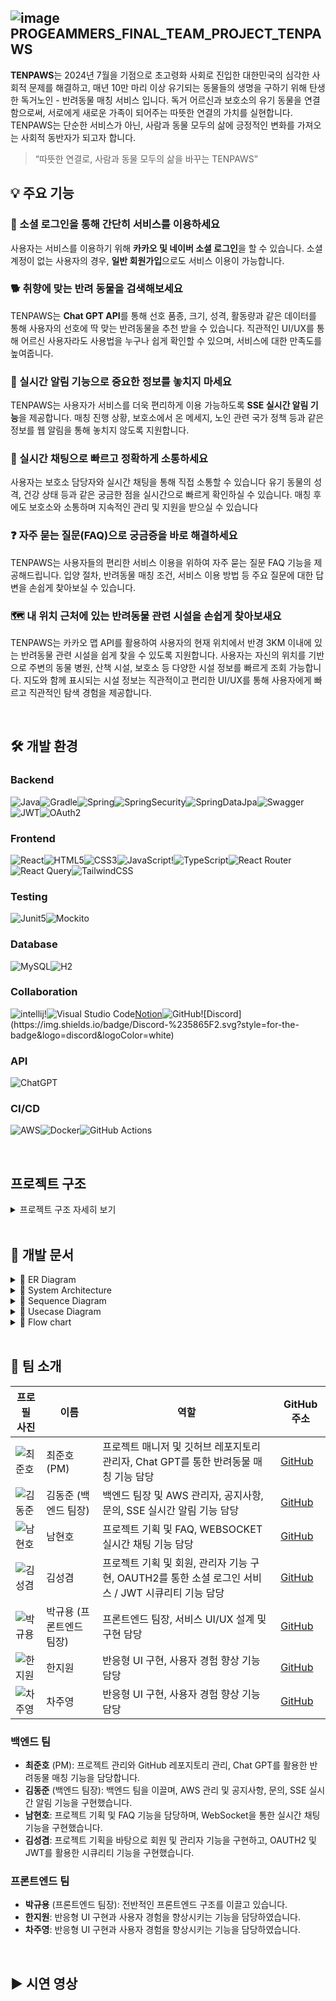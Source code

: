 ## ![image](https://github.com/user-attachments/assets/d8234c5d-5145-41e9-8c7a-4da948e80dce) PROGEAMMERS_FINAL_TEAM_PROJECT_TENPAWS

**TENPAWS**는 2024년 7월을 기점으로 초고령화 사회로 진입한 대한민국의 심각한 사회적 문제를 해결하고, 매년 10만 마리 이상 유기되는 동물들의 생명을 구하기 위해 탄생한 독거노인 - 반려동물 매칭 서비스 입니다. 독거 어르신과 보호소의 유기 동물을 연결함으로써, 서로에게 새로운 가족이 되어주는 따뜻한 연결의 가치를 실현합니다. TENPAWS는 단순한 서비스가 아닌, 사람과 동물 모두의 삶에 긍정적인 변화를 가져오는 사회적 동반자가 되고자 합니다.

> “따뜻한 연결로, 사람과 동물 모두의 삶을 바꾸는 TENPAWS”

## 💡 주요 기능

### 🐾 소셜 로그인을 통해 간단히 서비스를 이용하세요

사용자는 서비스를 이용하기 위해 **카카오 및 네이버 소셜 로그인**을 할 수 있습니다.
소셜 계정이 없는 사용자의 경우, **일반 회원가입**으로도 서비스 이용이 가능합니다.

### 🐕 취향에 맞는 반려 동물을 검색해보세요

TENPAWS는 **Chat GPT API**를 통해 선호 품종, 크기, 성격, 활동량과 같은 데이터를 통해
사용자의 선호에 딱 맞는 반려동물을 추천 받을 수 있습니다.
직관적인 UI/UX를 통해 어르신 사용자라도 사용법을 누구나 쉽게 확인할 수 있으며, 서비스에 대한 만족도를 높여줍니다.

### 🔔 실시간 알림 기능으로 중요한 정보를 놓치지 마세요

TENPAWS는 사용자가 서비스를 더욱 편리하게 이용 가능하도록 **SSE 실시간 알림 기능**을 제공합니다.
매칭 진행 상황, 보호소에서 온 메세지, 노인 관련 국가 정책 등과 같은 정보를 웹 알림을 통해 놓치지 않도록 지원합니다.

### 💬 실시간 채팅으로 빠르고 정확하게 소통하세요

사용자는 보호소 담당자와 실시간 채팅을 통해 직접 소통할 수 있습니다
유기 동물의 성격, 건강 상태 등과 같은 궁금한 점을 실시간으로 빠르게 확인하실 수 있습니다.
매칭 후에도 보호소와 소통하며 지속적인 관리 및 지원을 받으실 수 있습니다

### ❓ 자주 묻는 질문(FAQ)으로 궁금증을 바로 해결하세요
TENPAWS는 사용자들의 편리한 서비스 이용을 위하여 자주 묻는 질문 FAQ 기능을 제공해드립니다.
입양 절차, 반려동물 매칭 조건, 서비스 이용 방법 등 주요 질문에 대한 답변을 손쉽게 찾아보실 수 있습니다.

### 🗺️ 내 위치 근처에 있는 반려동물 관련 시설을 손쉽게 찾아보새요
TENPAWS는 카카오 맵 API를 활용하여 사용자의 현재 위치에서 반경 3KM 이내에 있는 반려동물 관련 시설을 쉽게 찾을 수 있도록 지원합니다.
사용자는 자신의 위치를 기반으로 주변의 동물 병원, 산책 시설, 보호소 등 다양한 시설 정보를 빠르게 조회 가능합니다.
지도와 함께 표시되는 시설 정보는 직관적이고 편리한 UI/UX를 통해 사용자에게 빠르고 직관적인 탐색 경험을 제공합니다.

<br>

## 🛠️ 개발 환경

### Backend
![Java](https://img.shields.io/badge/java-%23ED8B00.svg?style=for-the-badge&logo=openjdk&logoColor=white)![Gradle](https://img.shields.io/badge/Gradle-02303A.svg?style=for-the-badge&logo=Gradle&logoColor=white)![Spring](https://img.shields.io/badge/spring%20boot-%236DB33F.svg?style=for-the-badge&logo=spring&logoColor=white)![SpringSecurity](https://img.shields.io/badge/spring%20security-%230DB33F.svg?style=for-the-badge&logo=springsecurity&logoColor=white)![SpringDataJpa](https://img.shields.io/badge/spring%20data%20jpa-%231DB33F.svg?style=for-the-badge&logo=spring&logoColor=white)![Swagger](https://img.shields.io/badge/Swagger-0?style=for-the-badge&logo=Swagger&logoColor=white&color=%2385EA2D)![JWT](https://img.shields.io/badge/JWT-black?style=for-the-badge&logo=JSON%20web%20tokens)![OAuth2](https://img.shields.io/badge/OAuth2-0?style=for-the-badge&logo=auth0&logoColor=white&color=%23000000)

### Frontend
![React](https://img.shields.io/badge/react-%2320232a.svg?style=for-the-badge&logo=react&logoColor=%2361DAFB)![HTML5](https://img.shields.io/badge/html5-%23E34F26.svg?style=for-the-badge&logo=html5&logoColor=white)![CSS3](https://img.shields.io/badge/css-%231572B6.svg?style=for-the-badge&logo=css3&logoColor=white)![JavaScript](https://img.shields.io/badge/javascript-%23323330.svg?style=for-the-badge&logo=javascript&logoColor=%23F7DF1E)!![TypeScript](https://img.shields.io/badge/typescript-%23007ACC.svg?style=for-the-badge&logo=typescript&logoColor=white)![React Router](https://img.shields.io/badge/React_Router-CA4245?style=for-the-badge&logo=react-router&logoColor=white)![React Query](https://img.shields.io/badge/-React%20Query-FF4154?style=for-the-badge&logo=react%20query&logoColor=white)![TailwindCSS](https://img.shields.io/badge/tailwindcss-%2338B2AC.svg?style=for-the-badge&logo=tailwind-css&logoColor=white)

### Testing
![Junit5](https://img.shields.io/badge/Junit5-25A162?style=for-the-badge&logo=junit5&logoColor=white)![Mockito](https://img.shields.io/badge/Mockito-E34F26?style=for-the-badge&logo=mega&logoColor=white)

### Database
![MySQL](https://img.shields.io/badge/mysql-4479A1.svg?style=for-the-badge&logo=mysql&logoColor=white)![H2](https://img.shields.io/badge/H2%20database-00205B?style=for-the-badge&logo=null&logoColor=white)

### Collaboration
![intellij](https://img.shields.io/badge/IntelliJ_IDEA-00415E.svg?style=for-the-badge&logo=intellij-idea&logoColor=white)!![Visual Studio Code](https://img.shields.io/badge/Visual%20Studio%20Code-0078d7.svg?style=for-the-badge&logo=visual-studio-code&logoColor=white)[Notion](https://img.shields.io/badge/Notion-000000?style=for-the-badge&logo=notion&logoColor=white)![GitHub](https://img.shields.io/badge/git-F05032?style=for-the-badge&logo=github&logoColor=white")![Discord](https://img.shields.io/badge/Discord-%235865F2.svg?style=for-the-badge&logo=discord&logoColor=white)

### API
![ChatGPT](https://img.shields.io/badge/chatGPT-74aa9c?style=for-the-badge&logo=openai&logoColor=white)

### CI/CD
![AWS](https://img.shields.io/badge/AWS-%23FF9900.svg?style=for-the-badge&logo=amazon-aws&logoColor=white)![Docker](https://img.shields.io/badge/docker-%230db7ed.svg?style=for-the-badge&logo=docker&logoColor=white)![GitHub Actions](https://img.shields.io/badge/github%20actions-%232671E5.svg?style=for-the-badge&logo=githubactions&logoColor=white)

<br>

## 프로젝트 구조

<details>
  <summary>프로젝트 구조 자세히 보기</summary>

```properties
 ├─main
    │  ├─java
    │  │  └─com
    │  │      └─example
    │  │          └─tenpaws
    │  │              │  TenPawsApplication.java
    │  │              │
    │  │              ├─domain
    │  │              │  ├─admin
    │  │              │  │  ├─controller
    │  │              │  │  │      AdminController.java
    │  │              │  │  │
    │  │              │  │  ├─dto
    │  │              │  │  │      AdminRequestDTO.java
    │  │              │  │  │      AdminResponseDTO.java
    │  │              │  │  │
    │  │              │  │  ├─entity
    │  │              │  │  │      Admin.java
    │  │              │  │  │
    │  │              │  │  ├─repository
    │  │              │  │  │      AdminRepository.java
    │  │              │  │  │
    │  │              │  │  └─service
    │  │              │  │          AdminService.java
    │  │              │  │
    │  │              │  ├─apply
    │  │              │  │  ├─controller
    │  │              │  │  │      ApplyController.java
    │  │              │  │  │
    │  │              │  │  ├─dto
    │  │              │  │  │      ApplyDto.java
    │  │              │  │  │
    │  │              │  │  ├─entity
    │  │              │  │  │      Apply.java
    │  │              │  │  │
    │  │              │  │  ├─repository
    │  │              │  │  │      ApplyRepository.java
    │  │              │  │  │
    │  │              │  │  └─service
    │  │              │  │          ApplyService.java
    │  │              │  │
    │  │              │  ├─board
    │  │              │  │  ├─controller
    │  │              │  │  │      AdminCommentController.java
    │  │              │  │  │      AnnouncementController.java
    │  │              │  │  │      CommentController.java
    │  │              │  │  │      InquiryController.java
    │  │              │  │  │
    │  │              │  │  ├─dto
    │  │              │  │  │  ├─request
    │  │              │  │  │  │      AnnouncementRequest.java
    │  │              │  │  │  │      CommentRequest.java
    │  │              │  │  │  │      InquiryRequest.java
    │  │              │  │  │  │
    │  │              │  │  │  └─response
    │  │              │  │  │          AnnouncementListViewResponse.java
    │  │              │  │  │          AnnouncementResponse.java
    │  │              │  │  │          CommentResponse.java
    │  │              │  │  │          InquiryDetailResponse.java
    │  │              │  │  │          InquiryListViewResponse.java
    │  │              │  │  │          InquiryResponse.java
    │  │              │  │  │
    │  │              │  │  ├─entity
    │  │              │  │  │      Announcement.java
    │  │              │  │  │      AnnouncementCategory.java
    │  │              │  │  │      Comment.java
    │  │              │  │  │      Inquiry.java
    │  │              │  │  │
    │  │              │  │  ├─repository
    │  │              │  │  │      AnnouncementRepository.java
    │  │              │  │  │      CommentRepository.java
    │  │              │  │  │      InquiryRepository.java
    │  │              │  │  │
    │  │              │  │  └─service
    │  │              │  │          AnnouncementService.java
    │  │              │  │          AnnouncementServiceImpl.java
    │  │              │  │          CommentService.java
    │  │              │  │          CommentServiceImpl.java
    │  │              │  │          InquiryService.java
    │  │              │  │          InquiryServiceImpl.java
    │  │              │  │
    │  │              │  ├─chat
    │  │              │  │  ├─chatmessage
    │  │              │  │  │  ├─controller
    │  │              │  │  │  │      ChatController.java
    │  │              │  │  │  │      ChatMessageRestController.java
    │  │              │  │  │  │
    │  │              │  │  │  ├─dto
    │  │              │  │  │  │      ChatMessageRequest.java
    │  │              │  │  │  │      ChatMessageResponse.java
    │  │              │  │  │  │
    │  │              │  │  │  ├─entity
    │  │              │  │  │  │      ChatMessage.java
    │  │              │  │  │  │
    │  │              │  │  │  ├─repository
    │  │              │  │  │  │      ChatMessageRepository.java
    │  │              │  │  │  │
    │  │              │  │  │  └─service
    │  │              │  │  │          ChatMessageService.java
    │  │              │  │  │          ChatMessageServiceImpl.java
    │  │              │  │  │
    │  │              │  │  ├─chatroom
    │  │              │  │  │  ├─controller
    │  │              │  │  │  │      ChatRoomController.java
    │  │              │  │  │  │
    │  │              │  │  │  ├─dto
    │  │              │  │  │  │      ChatRoomRequest.java
    │  │              │  │  │  │      ChatRoomResponse.java
    │  │              │  │  │  │      ClosedChatRoomResponse.java
    │  │              │  │  │  │
    │  │              │  │  │  ├─entity
    │  │              │  │  │  │      ChatRoom.java
    │  │              │  │  │  │
    │  │              │  │  │  ├─repository
    │  │              │  │  │  │      ChatRoomRepository.java
    │  │              │  │  │  │
    │  │              │  │  │  └─service
    │  │              │  │  │          ChatRoomService.java
    │  │              │  │  │          ChatRoomServiceImpl.java
    │  │              │  │  │
    │  │              │  │  └─unread
    │  │              │  │      ├─controller
    │  │              │  │      │      UnReadChatMessagesController.java
    │  │              │  │      │
    │  │              │  │      ├─dto
    │  │              │  │      │      UnReadChatMessagesRequest.java
    │  │              │  │      │      UnReadChatMessagesResponse.java
    │  │              │  │      │
    │  │              │  │      ├─entity
    │  │              │  │      │      UnReadChatMessages.java
    │  │              │  │      │
    │  │              │  │      ├─repository
    │  │              │  │      │      UnReadChatMessagesRepository.java
    │  │              │  │      │
    │  │              │  │      └─service
    │  │              │  │              UnReadChatMessagesService.java
    │  │              │  │              UnReadChatMessagesServiceImpl.java
    │  │              │  │
    │  │              │  ├─faq
    │  │              │  │  ├─controller
    │  │              │  │  │      FaqController.java
    │  │              │  │  │
    │  │              │  │  ├─dto
    │  │              │  │  │      FaqRequest.java
    │  │              │  │  │      FaqResponse.java
    │  │              │  │  │
    │  │              │  │  ├─entity
    │  │              │  │  │      Faq.java
    │  │              │  │  │
    │  │              │  │  ├─repository
    │  │              │  │  │      FaqRepository.java
    │  │              │  │  │
    │  │              │  │  └─service
    │  │              │  │          FaqService.java
    │  │              │  │          FaqServiceImpl.java
    │  │              │  │
    │  │              │  ├─notification
    │  │              │  │  ├─controller
    │  │              │  │  │      NotificationController.java
    │  │              │  │  │
    │  │              │  │  ├─dto
    │  │              │  │  │  ├─request
    │  │              │  │  │  │      NotificationRequest.java
    │  │              │  │  │  │
    │  │              │  │  │  └─response
    │  │              │  │  │          NotificationResponse.java
    │  │              │  │  │
    │  │              │  │  ├─entity
    │  │              │  │  │      Notification.java
    │  │              │  │  │      NotificationType.java
    │  │              │  │  │
    │  │              │  │  ├─factory
    │  │              │  │  │      NotificationFactory.java
    │  │              │  │  │
    │  │              │  │  ├─Repository
    │  │              │  │  │      NotificationRepository.java
    │  │              │  │  │
    │  │              │  │  ├─service
    │  │              │  │  │      NotificationService.java
    │  │              │  │  │      NotificationServiceImpl.java
    │  │              │  │  │
    │  │              │  │  ├─sse
    │  │              │  │  │      SseEmitters.java
    │  │              │  │  │      UserIdentifier.java
    │  │              │  │  │
    │  │              │  │  └─template
    │  │              │  │          NotificationTemplate.java
    │  │              │  │
    │  │              │  ├─pet
    │  │              │  │  ├─controller
    │  │              │  │  │      FileUploadExceptionAdvice.java
    │  │              │  │  │      PetController.java
    │  │              │  │  │
    │  │              │  │  ├─dto
    │  │              │  │  │      PetRequestDTO.java
    │  │              │  │  │      PetResponseDTO.java
    │  │              │  │  │
    │  │              │  │  ├─entity
    │  │              │  │  │      Pet.java
    │  │              │  │  │
    │  │              │  │  ├─repository
    │  │              │  │  │      PetRepository.java
    │  │              │  │  │
    │  │              │  │  ├─service
    │  │              │  │  │      PetService.java
    │  │              │  │  │
    │  │              │  │  └─species
    │  │              │  │          Species.java
    │  │              │  │
    │  │              │  ├─recommendation
    │  │              │  │  ├─component
    │  │              │  │  │      ChatApi.java
    │  │              │  │  │
    │  │              │  │  └─service
    │  │              │  │          ApiService.java
    │  │              │  │          RecommendService.java
    │  │              │  │
    │  │              │  ├─shelter
    │  │              │  │  ├─controller
    │  │              │  │  │      ShelterController.java
    │  │              │  │  │
    │  │              │  │  ├─dto
    │  │              │  │  │      ShelterRequestDTO.java
    │  │              │  │  │      ShelterResponseDTO.java
    │  │              │  │  │
    │  │              │  │  ├─entity
    │  │              │  │  │      Shelter.java
    │  │              │  │  │
    │  │              │  │  ├─repository
    │  │              │  │  │      ShelterRepository.java
    │  │              │  │  │
    │  │              │  │  └─service
    │  │              │  │          ShelterService.java
    │  │              │  │
    │  │              │  └─user
    │  │              │      ├─controller
    │  │              │      │      ReissueController.java
    │  │              │      │      UserController.java
    │  │              │      │      UserFeatureController.java
    │  │              │      │
    │  │              │      ├─dto
    │  │              │      │      OAuth2UserDTO.java
    │  │              │      │      UpdateSocialUsernameRequestDTO.java
    │  │              │      │      UserJoinDTO.java
    │  │              │      │      UserResponseDTO.java
    │  │              │      │      UserResponseForChatDTO.java
    │  │              │      │      UserUpdateRequestDTO.java
    │  │              │      │      UserUpdateResponseDTO.java
    │  │              │      │
    │  │              │      ├─entity
    │  │              │      │      OAuth2UserEntity.java
    │  │              │      │      User.java
    │  │              │      │
    │  │              │      ├─repositoty
    │  │              │      │      OAuth2UserRepository.java
    │  │              │      │      UserRepository.java
    │  │              │      │
    │  │              │      └─service
    │  │              │              UserService.java
    │  │              │              UserServiceImpl.java
    │  │              │
    │  │              └─global
    │  │                  ├─advice
    │  │                  │      GlobalExceptionHandler.java
    │  │                  │      OAuth2SuccessHandler.java
    │  │                  │
    │  │                  ├─config
    │  │                  │      CorsMvcConfig.java
    │  │                  │      JacksonConfig.java
    │  │                  │      SecurityConfig.java
    │  │                  │      SwaggerConfig.java
    │  │                  │      WebSocketConfig.java
    │  │                  │
    │  │                  ├─entity
    │  │                  │      UserRole.java
    │  │                  │
    │  │                  ├─exception
    │  │                  │      BaseException.java
    │  │                  │      ErrorCode.java
    │  │                  │      ErrorResponse.java
    │  │                  │
    │  │                  ├─initializer
    │  │                  │      AdminInitializer.java
    │  │                  │
    │  │                  ├─security
    │  │                  │  ├─dto
    │  │                  │  │      AdminUserDetails.java
    │  │                  │  │      NormalUserDetails.java
    │  │                  │  │      OAuth2UserDetails.java
    │  │                  │  │      ShelterUserDetails.java
    │  │                  │  │      SuperAdminDetails.java
    │  │                  │  │
    │  │                  │  ├─entity
    │  │                  │  │      CustomOAuth2User.java
    │  │                  │  │      RefreshEntity.java
    │  │                  │  │
    │  │                  │  ├─jwt
    │  │                  │  │      CustomLogoutFilter.java
    │  │                  │  │      JwtFilter.java
    │  │                  │  │      JwtUtil.java
    │  │                  │  │      LoginFilter.java
    │  │                  │  │
    │  │                  │  ├─repository
    │  │                  │  │      RefreshRepository.java
    │  │                  │  │
    │  │                  │  ├─service
    │  │                  │  │      CustomUserDetailsService.java
    │  │                  │  │      JwtBlacklistService.java
    │  │                  │  │      OAuth2UserServiceImplement.java
    │  │                  │  │      RefreshTokenService.java
    │  │                  │  │
    │  │                  │  └─verifier
    │  │                  │          OwnershipVerifier.java
    │  │                  │
    │  │                  └─websocket
    │  │                          HttpHandShakeInterceptor.java
    │  │                          JwtChannelInterceptor.java
    │  │
    │  └─resources
    │          .gitkeep
    │          application.properties
    │
    └─test
        └─java
            └─com
                └─example
                    └─tenpaws
                        │  TenPawsApplicationTests.java
                        │
                        └─domain
                            ├─board
                            │  └─service
                            │          AnnouncementServiceIntegrationTest.java
                            │          CommentServiceIntegrationTest.java
                            │          InquiryServiceIntegrationTest.java
                            │
                            ├─chat
                            │  ├─chatmessage
                            │  │  ├─repository
                            │  │  │      ChatMessageRepositoryTests.java
                            │  │  │
                            │  │  └─service
                            │  │          ChatMessageServiceTests.java
                            │  │
                            │  ├─chatroom
                            │  │  ├─repository
                            │  │  │      ChatRoomRepositoryTests.java
                            │  │  │
                            │  │  └─service
                            │  │          ChatRoomServiceTests.java
                            │  │
                            │  └─unread
                            │      ├─repository
                            │      │      UnReadChatMessagesRepositoryTests.java
                            │      │
                            │      └─service
                            │              UnReadChatMessagesServiceTests.java
                            │
                            ├─faq
                            │  ├─repository
                            │  │      FaqRepositoryTests.java
                            │  │
                            │  └─service
                            │          FaqServiceTests.java
                            │
                            ├─notification
                            │  └─service
                            │          NotificationServiceIntegrationTest.java
                            │
                            └─user
                                └─service
                                        UserServiceImplTest.java

```

</details>

<br>

## 📑 개발 문서

<details>
  <summary>🔗 ER Diagram</summary>


</details>

<details>
  <summary>🔗 System Architecture</summary>


</details>

<details>
  <summary>🔗 Sequence Diagram</summary>

<br>

<details>
  <summary>로그인</summary>

</details>

<details>
  <summary>소셜 로그인</summary>

</details>

<details>
  <summary>Jason Web Token</summary>

</details>

<details>
  <summary>반려동물 매칭</summary>

</details>

<details>
  <summary>실시간 알림 전송</summary>


</details>

<details>
  <summary>실시간 채팅 서비스</summary>


</details>

<details>
  <summary>카카오 맵 API</summary>


</details>

</details>

<details>
  <summary>🔗 Usecase Diagram</summary>

</details>

<details>
  <summary>🔗 Flow chart</summary>

</details>

<br>

## 👬 팀 소개

| 프로필 사진                                      | 이름            | 역할                           | GitHub 주소                               |
|-------------------------------------------------|-----------------|--------------------------------|------------------------------------------|
| ![최준호](https://avatars.githubusercontent.com/u/177797252?v=4) | 최준호 (PM)      | 프로젝트 매니저 및 깃허브 레포지토리 관리자, Chat GPT를 통한 반려동물 매칭 기능 담당 | [GitHub](https://github.com/wnsgho)      |
| ![김동준](https://avatars.githubusercontent.com/u/176230828?v=4) | 김동준 (백엔드 팀장) | 백엔드 팀장 및 AWS 관리자, 공지사항, 문의, SSE 실시간 알림 기능 담당 | [GitHub](https://github.com/kimdongjoon-web) |
| ![남현호](https://avatars.githubusercontent.com/u/143480257?v=4) | 남현호           | 프로젝트 기획 및 FAQ, WEBSOCKET 실시간 채팅 기능 담당 | [GitHub](https://github.com/namhyeonh0) |
| ![김성겸](https://avatars.githubusercontent.com/u/177853925?v=4) | 김성겸           | 프로젝트 기획 및 회원, 관리자 기능 구현, OAUTH2를 통한 소셜 로그인 서비스 / JWT 시큐리티 기능 담당 | [GitHub](https://github.com/xxxkyeom) |
| ![박규용](https://avatars.githubusercontent.com/u/119818275?v=4) | 박규용 (프론트엔드 팀장) | 프론트엔드 팀장, 서비스 UI/UX 설계 및 구현 담당 | [GitHub](https://github.com/GGICK) |
| ![한지원](https://avatars.githubusercontent.com/u/145121488?v=4) | 한지원           | 반응형 UI 구현, 사용자 경험 향상 기능 담당 | [GitHub](https://github.com/gomsbft) |
| ![차주영](https://avatars.githubusercontent.com/u/155400101?v=4) | 차주영           | 반응형 UI 구현, 사용자 경험 향상 기능 담당 | [GitHub](https://github.com/woodzverse) |

### 백엔드 팀
- **최준호** (PM): 프로젝트 관리와 GitHub 레포지토리 관리, Chat GPT를 활용한 반려동물 매칭 기능을 담당합니다.
- **김동준** (백엔드 팀장): 백엔드 팀을 이끌며, AWS 관리 및 공지사항, 문의, SSE 실시간 알림 기능을 구현했습니다.
- **남현호**: 프로젝트 기획 및 FAQ 기능을 담당하며, WebSocket을 통한 실시간 채팅 기능을 구현했습니다.
- **김성겸**: 프로젝트 기획을 바탕으로 회원 및 관리자 기능을 구현하고, OAUTH2 및 JWT를 활용한 시큐리티 기능을 구현했습니다.

### 프론트엔드 팀
- **박규용** (프론트엔드 팀장): 전반적인 프론트엔드 구조를 이끌고 있습니다.
- **한지원**: 반응형 UI 구현과 사용자 경험을 향상시키는 기능을 담당하였습니다.
- **차주영**: 반응형 UI 구현과 사용자 경험을 향상시키는 기능을 담당하였습니다.

<br>

## ▶️ 시연 영상

